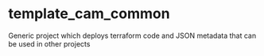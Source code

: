 # template_cam_common
Generic project which deploys terraform code and JSON metadata that can be used in other projects
